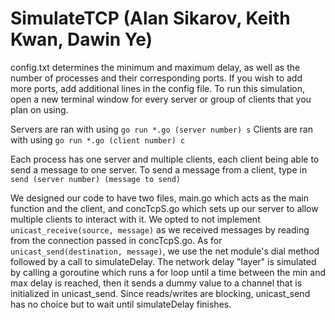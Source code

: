 # SimulateTCP (Alan Sikarov, Keith Kwan, Dawin Ye)

config.txt determines the minimum and maximum delay, as well as the number of processes and their corresponding ports. If you wish to add more ports, add additional lines in the config file. To run this simulation, open a new terminal window for every server or group of clients that you plan on using. 

Servers are ran with using 
```go run *.go (server number) s``` 
Clients are ran with using 
```go run *.go (client number) c```

Each process has one server and multiple clients, each client being able to send a message to one server. To send a message from a client, type in 
```send (server number) (message to send)``` 

We designed our code to have two files, main.go which acts as the main function and the client, and concTcpS.go which sets up our server to allow multiple clients to interact with it. We opted to not implement ```unicast_receive(source, message)``` as we received messages by reading from the connection passed in concTcpS.go. As for ```unicast_send(destination, message)```, we use the net module's dial method followed by a call to simulateDelay. The network delay "layer" is simulated by calling a goroutine which runs a for loop until a time between the min and max delay is reached, then it sends a dummy value to a channel that is initialized in unicast_send. Since reads/writes are blocking, unicast_send has no choice but to wait until simulateDelay finishes.  
